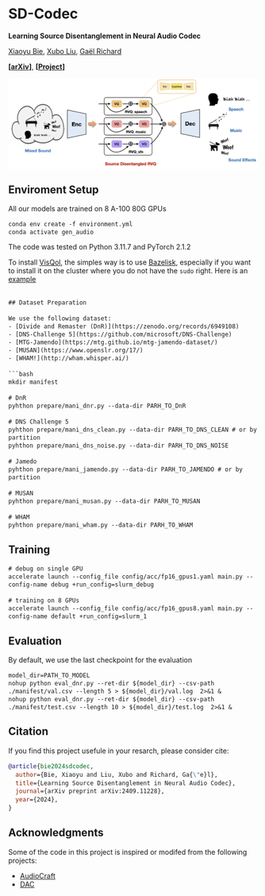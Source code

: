 # SD-Codec

**Learning Source Disentanglement in Neural Audio Codec**

[Xiaoyu Bie](https://xiaoyubie1994.github.io/), [Xubo Liu](https://liuxubo717.github.io/), [Gaël Richard](https://www.telecom-paris.fr/gael-richard?l=en)

**[[arXiv](https://arxiv.org/abs/2409.11228)]**, **[[Project](https://xiaoyubie1994.github.io/sdcodec/)]**

<p align="center"> <img src='assets/pipeline.png', align="center"> </p>

## Enviroment Setup
All our models are trained on 8 A-100 80G GPUs

```
conda env create -f environment.yml
conda activate gen_audio
```

The code was tested on Python 3.11.7 and PyTorch 2.1.2

To install [VisQol](https://github.com/google/visqol), the simples way is to use [Bazelisk](https://github.com/bazelbuild/bazelisk?tab=readme-ov-file), especially if you want to install it on the cluster where you do not have the `sudo` right. 
Here is an [example]()
```

## Dataset Preparation

We use the following dataset:
- [Divide and Remaster (DnR)](https://zenodo.org/records/6949108)
- [DNS-Challenge 5](https://github.com/microsoft/DNS-Challenge)
- [MTG-Jamendo](https://mtg.github.io/mtg-jamendo-dataset/)
- [MUSAN](https://www.openslr.org/17/)
- [WHAM!](http://wham.whisper.ai/)

```bash
mkdir manifest

# DnR
pyhthon prepare/mani_dnr.py --data-dir PARH_TO_DnR

# DNS Challenge 5
pyhthon prepare/mani_dns_clean.py --data-dir PARH_TO_DNS_CLEAN # or by partition
pyhthon prepare/mani_dns_noise.py --data-dir PARH_TO_DNS_NOISE

# Jamedo
pyhthon prepare/mani_jamendo.py --data-dir PARH_TO_JAMENDO # or by partition

# MUSAN
pyhthon prepare/mani_musan.py --data-dir PARH_TO_MUSAN

# WHAM
pyhthon prepare/mani_wham.py --data-dir PARH_TO_WHAM
```

## Training
```
# debug on single GPU
accelerate launch --config_file config/acc/fp16_gpus1.yaml main.py --config-name debug +run_config=slurm_debug

# training on 8 GPUs
accelerate launch --config_file config/acc/fp16_gpus8.yaml main.py --config-name default +run_config=slurm_1
```

## Evaluation
By default, we use the last checkpoint for the evaluation
```
model_dir=PATH_TO_MODEL
nohup python eval_dnr.py --ret-dir ${model_dir} --csv-path ./manifest/val.csv --length 5 > ${model_dir}/val.log  2>&1 &
nohup python eval_dnr.py --ret-dir ${model_dir} --csv-path ./manifest/test.csv --length 10 > ${model_dir}/test.log  2>&1 &
```


## Citation
If you find this project usefule in your resarch, please consider cite:
```BibTeX
@article{bie2024sdcodec,
  author={Bie, Xiaoyu and Liu, Xubo and Richard, Ga{\"e}l},
  title={Learning Source Disentanglement in Neural Audio Codec},
  journal={arXiv preprint arXiv:2409.11228},
  year={2024},
}
```


## Acknowledgments
Some of the code in this project is inspired or modifed from the following projects:
- [AudioCraft](https://github.com/facebookresearch/audiocraft)
- [DAC](https://github.com/descriptinc/descript-audio-codec)
